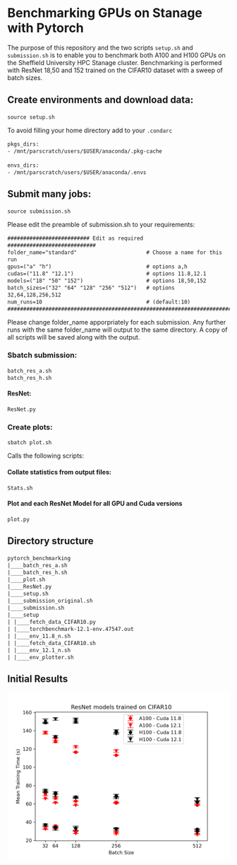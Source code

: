 # Benchmarking GPUs on Stanage with Pytorch

The purpose of this repository and the two scripts `setup.sh` and `submission.sh` is to enable you to benchmark 
both A100 and H100 GPUs on the Sheffield University HPC Stanage cluster. Benchmarking is performed with ResNet 18,50 and 152
trained on the CIFAR10 dataset with a sweep of batch sizes.

## Create environments and download data:

    source setup.sh
    
To avoid filling your home directory add to your `.condarc` 

    pkgs_dirs:
    - /mnt/parscratch/users/$USER/anaconda/.pkg-cache

    envs_dirs:
    - /mnt/parscratch/users/$USER/anaconda/.envs


## Submit many jobs:
    
    source submission.sh

Please edit the preamble of submission.sh to your requirements:

    ########################## Edit as required ############################
    folder_name="standard"                      # Choose a name for this run
    gpus=("a" "h")                              # options a,h
    cudas=("11.8" "12.1")                       # options 11.8,12.1
    models=("18" "50" "152")                    # options 18,50,152
    batch_sizes=("32" "64" "128" "256" "512")   # options 32,64,128,256,512
    num_runs=10                                 # (default:10)
    ########################################################################

Please change folder_name apporpriately for each submission. Any further runs with the same folder_name will output to the same directory.
A copy of all scripts will be saved along with the output.  

### Sbatch submission:
    
    batch_res_a.sh
    batch_res_h.sh
    
#### ResNet:
    
    ResNet.py

### Create plots:

    sbatch plot.sh

Calls the following scripts:

#### Collate statistics from output files:

    Stats.sh

#### Plot and each ResNet Model for all GPU and Cuda versions
        
    plot.py

## Directory structure

    pytorch_benchmarking
    |____batch_res_a.sh
    |____batch_res_h.sh
    |____plot.sh
    |____ResNet.py
    |____setup.sh
    |____submission_original.sh
    |____submission.sh
    |____setup
    | |____fetch_data_CIFAR10.py
    | |____torchbenchmark-12.1-env.47547.out
    | |____env_11.8_n.sh
    | |____fetch_data_CIFAR10.sh
    | |____env_12.1_n.sh
    | |____env_plotter.sh

## Initial Results
<div align="center">
  <img src="https://github.com/Carldkennedy/pytorch_benchmarking/blob/main/intialResults/ResNet_all.png?raw=True" width="700"/>
</div>
